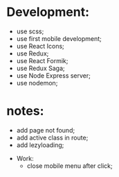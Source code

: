 # Development:

- use scss;
- use first mobile development;
- use React Icons;
- use Redux;
- use React Formik;
- use Redux Saga;
- use Node Express server;
- use nodemon;


# notes:
- add page not found;
- add active class in route;
- add lezyloading;

+ Work: 
  + close mobile menu after click;
